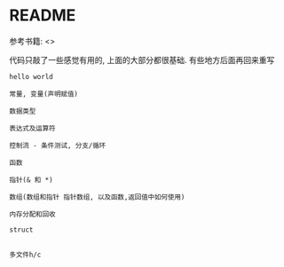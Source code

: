 # README

参考书籍: <<C Primer Plus>>

代码只敲了一些感觉有用的, 上面的大部分都很基础. 有些地方后面再回来重写

    hello world

    常量, 变量(声明赋值)

    数据类型

    表达式及运算符

    控制流 - 条件测试, 分支/循环

    函数

    指针(& 和 *)

    数组(数组和指针 指针数组, 以及函数,返回值中如何使用)

    内存分配和回收

    struct


    多文件h/c




